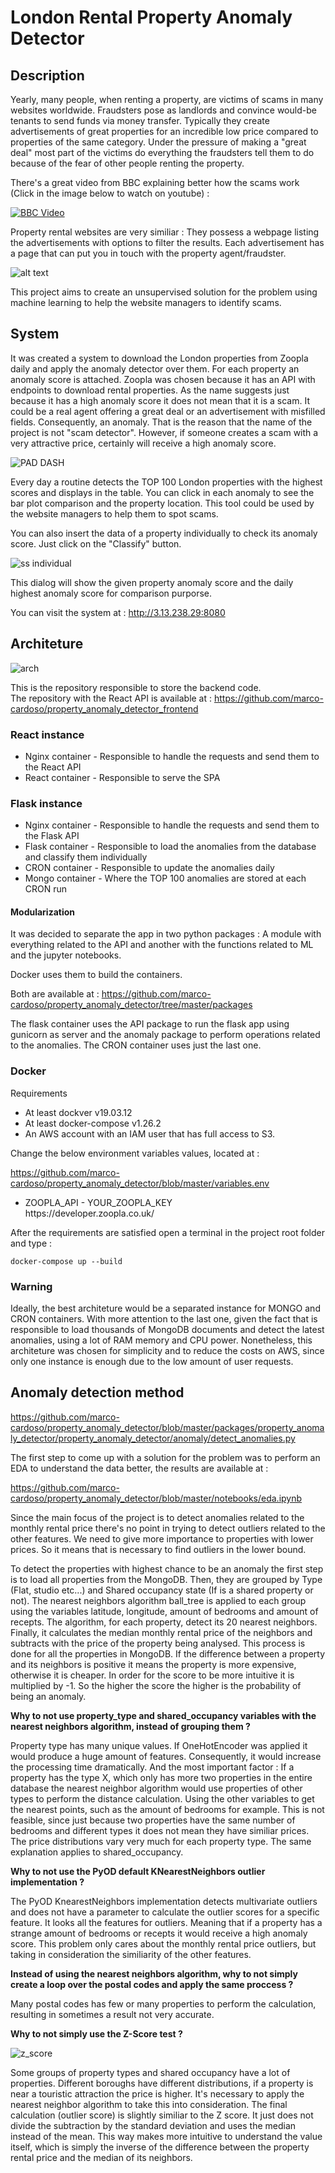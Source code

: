 
<h1>London Rental Property Anomaly Detector</h1>

<h2>Description</h2>

Yearly, many people, when renting a property, are victims of scams in many websites worldwide. 
Fraudsters pose as landlords and convince would-be tenants to send funds via money transfer. Typically
they create advertisements of great properties for an incredible low price compared to properties of 
the same category. Under the pressure of making a "great deal"  most part of the victims do everything
the fraudsters tell them to do because of the fear of other people renting the property.

There's a great video from BBC explaining better how the scams work (Click in the image below to watch on youtube) :

[![BBC Video](https://img.youtube.com/vi/mOGAxUqHxsE/0.jpg)](https://www.youtube.com/watch?v=mOGAxUqHxsE)


Property rental websites are very similiar : They possess a webpage listing the advertisements with options to filter the
results. Each advertisement has a page that can put you in touch with the property agent/fraudster. 


![alt text](https://github.com/marco-cardoso/property_anomaly_detector/blob/master/zoopla_properties.png)


This project aims to create an unsupervised solution for the problem using machine learning to help the website managers
to identify scams.


<h2> System </h2>

It was created a system to download the London properties from Zoopla daily and apply the anomaly detector over them. For each property
an anomaly score is attached. Zoopla was chosen because it has an API with endpoints to download rental properties. As the name
suggests just because it has a high anomaly score it does not mean that it is a scam. It could be a real agent offering a great deal or
an advertisement with misfilled fields. Consequently, an anomaly. That is the reason that the name of the project is not "scam detector". 
However, if someone creates a scam with a very attractive price, certainly will receive a high anomaly score.

![PAD DASH](https://github.com/marco-cardoso/property_anomaly_detector/blob/master/pad_dash.png)

Every day a routine detects the TOP 100 London properties with the highest scores and displays in the table. You can click in each anomaly
to see the bar plot comparison and the property location. This tool could be used by the website managers to help them to spot scams. 

You can also insert the data of a property individually to check its anomaly score. Just click on the "Classify" button.

![ss individual](https://github.com/marco-cardoso/property_anomaly_detector/blob/master/classify_individual_property.png)

This dialog will show the given property anomaly score and the daily highest anomaly score for comparison purporse.

You can visit the system at : http://3.13.238.29:8080


<h2> Architeture </h2>

![arch](https://github.com/marco-cardoso/property_anomaly_detector/blob/master/pad_arch.jpg)

This is the repository responsible to store the backend code. </br>
The repository with the React API is available at : https://github.com/marco-cardoso/property_anomaly_detector_frontend

<h3> React instance </h3>

<ul>
    <li>Nginx container - Responsible to handle the requests and send them to the React API </li>
    <li>React container - Responsible to serve the SPA</li>
</ul>

<h3> Flask instance </h3>

<ul>
    <li>Nginx container - Responsible to handle the requests and send them to the Flask API </li>
    <li>Flask container - Responsible to load the anomalies from the database and classify them individually</li>
    <li>CRON container - Responsible to update the anomalies daily</li>
    <li>Mongo container - Where the TOP 100 anomalies are stored at each CRON run</li>
</ul>

<h4> Modularization </h4>

It was decided to separate the app in two python packages : A module with everything related to the API and another with the 
functions related to ML and the jupyter notebooks.

Docker uses them to build the containers. 

Both are available at : https://github.com/marco-cardoso/property_anomaly_detector/tree/master/packages 

The flask container uses the API package to run the flask app using gunicorn as server and the anomaly package to
perform operations related to the anomalies. The CRON container uses just the last one.


<h3>Docker</h3>

Requirements
<ul>
    <li>At least dockver v19.03.12 </li>
    <li>At least docker-compose v1.26.2</li>
    <li>An AWS account with an IAM user that has full access to S3.</li>
</ul>

Change the below environment variables values, located at :

https://github.com/marco-cardoso/property_anomaly_detector/blob/master/variables.env

<ul>
    <li>ZOOPLA_API - YOUR_ZOOPLA_KEY </br>
      https://developer.zoopla.co.uk/
    </li>
</ul>

After the requirements are satisfied open a terminal in the project root folder and type :

    docker-compose up --build
    
<h3>Warning</h3>

Ideally, the best architeture would be a separated instance for MONGO and CRON containers. With more
attention to the last one, given the fact that is responsible to load thousands of MongoDB documents and detect the latest
anomalies, using a lot of RAM memory and CPU power. Nonetheless, this architeture was chosen for simplicity and to
reduce the costs on AWS, since only one instance is enough due to the low amount of user requests.


<h2> Anomaly detection method </h2>

https://github.com/marco-cardoso/property_anomaly_detector/blob/master/packages/property_anomaly_detector/property_anomaly_detector/anomaly/detect_anomalies.py


The first step to come up with a solution for the problem was to perform an EDA to understand the data better, the results are available at :

https://github.com/marco-cardoso/property_anomaly_detector/blob/master/notebooks/eda.ipynb

Since the main focus of the project is to detect anomalies related to the monthly rental price there's no point in trying to detect
outliers related to the other features. We need to give more importance to properties with lower prices. So it means that is necessary
to find outliers in the lower bound.


To detect the properties with highest chance to be an anomaly the first step is to load all properties from the MongoDB. Then, they are
grouped by Type (Flat, studio etc...) and Shared occupancy state (If is a shared property or not). The nearest neighbors 
algorithm ball_tree is applied to each group using the variables latitude, longitude, amount of bedrooms and amount of recepts. The
algorithm, for each property, detect its 20 nearest neighbors. Finally, it calculates the median monthly rental price of the neighbors 
and subtracts with the price of the property being analysed. This process is done for all the properties in MongoDB. If the difference
between a property and its neighbors is positive it means the property is more expensive, otherwise it is cheaper. In order for the score
to be more intuitive it is multiplied by -1. So the higher the score the higher is the probability of being an anomaly.



<b>Why to not use property_type and shared_occupancy variables with the nearest neighbors algorithm, instead of grouping them ?</b>

Property type has many unique values. If OneHotEncoder was applied it would produce a huge amount of features. Consequently, it would increase
the processing time dramatically. And the most important factor : If a property has the type X, which only has more two
properties in the entire database the nearest neighbor algorithm would use properties of other types to perform the distance calculation.
Using the other variables to get the nearest points, such as the amount of bedrooms for example. This is not feasible, since just because
two properties have the same number of bedrooms and different types it does not mean they have similiar prices. The price distributions 
vary very much for each property type. The same explanation applies to shared_occupancy.

<b>Why to not use the PyOD default KNearestNeighbors outlier implementation ?</b>

The PyOD KnearestNeighbors implementation detects multivariate outliers and does not have a parameter to calculate the outlier scores for 
a specific feature. It looks all the features for outliers. Meaning that if a property has a strange amount of bedrooms or recepts it would receive
a high anomaly score. This problem only cares about the monthly rental price outliers, but taking in consideration the similiarity of the other
features.


<b>Instead of using the nearest neighbors algorithm, why to not simply create a loop over the postal codes and apply the same proccess ?</b>

Many postal codes has few or many properties to perform the calculation, resulting in sometimes a result not very accurate.

<b>Why to not simply use the Z-Score test ?</b>

![z_score](https://i0.wp.com/statisticsbyjim.com/wp-content/uploads/2019/10/z-score_equ.png?resize=86%2C38&ssl=1)

Some groups of property types and shared occupancy have a lot of properties. Different boroughs have different distributions, if a property is near a touristic attraction
the price is higher. It's necessary to apply the nearest neighbor algorithm to take this into consideration. The final calculation (outlier score) is slightly similiar to
the Z score. It just does not divide the subtraction by the standard deviation and uses the median instead of the mean. This way makes more intuitive to understand the value itself, which is simply the inverse of the difference between the property rental price and the median of its neighbors.


